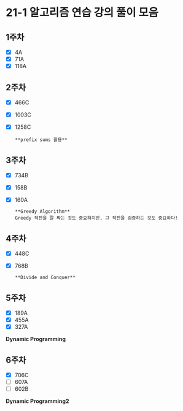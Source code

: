 # 21-1 알고리즘 연습 강의 풀이 모음

## 1주차

- [x] 4A
- [x] 71A
- [x] 118A

## 2주차

- [x] 466C
- [x] 1003C
- [x] 1258C

      **prefix sums 활용**

## 3주차

- [x] 734B
- [x] 158B
- [x] 160A

      **Greedy Algorithm**
      Greedy 작전을 잘 짜는 것도 중요하지만, 그 작전을 검증하는 것도 중요하다!

## 4주차

- [x] 448C
- [x] 768B

      **Divide and Conquer**

## 5주차

- [x] 189A
- [x] 455A
- [x] 327A

**Dynamic Programming**

## 6주차

- [x] 706C
- [ ] 607A
- [ ] 602B

**Dynamic Programming2**
